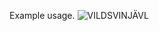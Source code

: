 Example usage.
<img src="https://nextgenfivem.github.io/gta-images/images/peds/PEDMODELNAME.webp" alt="VILDSVINJÄVL" >

